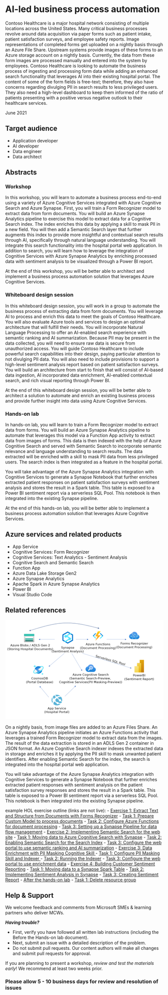 # AI-led business process automation

Contoso Healthcare is a major hospital network consisting of multiple locations across the United States. Many critical business processes revolve around data acquisition via paper forms such as patient intake, patient satisfaction surveys, and employee safety reports. Image representations of completed forms get uploaded on a nightly basis through an Azure File Share. Upstream systems provide images of these forms to an Azure storage account on a nightly basis. Currently, the data from these form images are processed manually and entered into the system by employees. Contoso Healthcare is looking to automate the business process of ingesting and processing form data while adding an enhanced search functionality that leverages AI into their existing hospital portal. The content of some of the form fields is free-text; therefore, they also have concerns regarding divulging PII in search results to less privileged users. They also need a high-level dashboard to keep them informed of the ratio of patients presenting with a positive versus negative outlook to their healthcare services.

June 2021

## Target audience

- Application developer
- AI developer
- Data engineer
- Data architect

## Abstracts

### Workshop

In this workshop, you will learn to automate a business process end-to-end using a variety of Azure Cognitive Services integrated with Azure Cognitive Search and Azure Synapse. First, you will train a Form Recognizer model to extract data from form documents. You will build an Azure Synapse Analytics pipeline to exercise this model to extract data for a Cognitive Search index. The index enriches this data by applying a skill to mask PII in a new field. You will then add a Semantic Search layer that further augments this index to provide more insightful and contextual search results through AI, specifically through natural language understanding. You will integrate this search functionality into the hospital portal web application. In addition to search, you will learn how to leverage the integration of Cognitive Services with Azure Synapse Analytics by enriching processed data with sentiment analysis to be visualized through a Power BI report.

At the end of this workshop, you will be better able to architect and implement a business process automation solution that leverages Azure Cognitive Services.

### Whiteboard design session

In this whiteboard design session, you will work in a group to automate the business process of extracting data from form documents. You will leverage AI to process and enrich this data to meet the goals of Contoso Healthcare. You will also evaluate Azure tools and services to design an optimal architecture that will fulfill their needs. You will incorporate Natural Language Processing to offer an AI-enabled search experience with semantic ranking and AI summarization. Because PII may be present in the data collected, you will need to ensure raw data is secure from unauthorized access. You will guide Contoso Healthcare to include powerful search capabilities into their design, paying particular attention to not divulging PII data. You will also need to include provisions to support a high-level sentiment analysis report based on patient satisfaction surveys. You will build an architecture from start to finish that will consist of AI-based data ingestion, AI incorporated data enrichment, AI-enabled contextual search, and rich visual reporting through Power BI.

At the end of this whiteboard design session, you will be better able to architect a solution to automate and enrich an existing business process and provide further insight into data using Azure Cognitive Services.

### Hands-on lab

In hands-on lab, you will learn to train a Form Recognizer model to extract data from forms. You will build an Azure Synapse Analytics pipeline to automate that leverages this model via a Function App activity to extract data from images of forms. This data is then indexed with the help of Azure Cognitive Search and served with Semantic Search to incorporate semantic relevance and language understanding to search results. The data extracted will be enriched with a skill to mask PII data from less privileged users. The search index is then integrated as a feature in the hospital portal.

You will take advantage of the Azure Synapse Analytics integration with Cognitive Services to generate a Synapse Notebook that further enriches extracted patient responses on patient satisfaction surveys with sentiment analysis and stores the result in a Spark table. This table is exposed to a Power BI sentiment report via a serverless SQL Pool. This notebook is then integrated into the existing Synapse pipeline.

At the end of this hands-on lab, you will be better able to implement a business process automation solution that leverages Azure Cognitive Services.

## Azure services and related products

- App Service
- Cognitive Services: Form Recognizer
- Cognitive Services: Text Analytics - Sentiment Analysis
- Cognitive Search and Semantic Search
- Function App
- Azure Data Lake Storage Gen2
- Azure Synapse Analytics
- Apache Spark in Azure Synapse Analytics
- Power BI
- Visual Studio Code

## Related references

![The solution architecture diagram as described in the paragraph that follows.](Media/architecture.png "Solution architecture")

On a nightly basis, from image files are added to an Azure Files Share. An Azure Synapse Analytics pipeline initiates an Azure Functions activity that leverages a trained Form Recognizer model to extract data from the images. The result of the data extraction is stored in an ADLS Gen 2 container in JSON format. An Azure Cognitive Search indexer indexes the extracted data in storage and enriches it by applying the PII skill to mask unwanted patient identifiers. After enabling Semantic Search for the index, the search is integrated into the hospital portal web application.

You will take advantage of the Azure Synapse Analytics integration with Cognitive Services to generate a Synapse Notebook that further enriches extracted patient responses with sentiment analysis on the patient satisfaction survey responses and stores the result in a Spark table. This table is exposed to a Power BI sentiment report via a serverless SQL Pool. This notebook is then integrated into the existing Synapse pipeline.

example HOL exercise outline (links are not live):
    - [Exercise 1: Extract Text and Structure from Documents with Forms Recognizer](#exercise-1-exercise-name)
        - [Task 1: Prepare Custom Model to process documents](#task-1-task-name)
        - [Task 2: Configure Azure Functions for document processing](#task-2-task-name)
        - [Task 3: Setting up a Synapse Pipeline for data flow management](#task-2-task-name)
    - [Exercise 2: Implementing Semantic Search for the web site](#exercise-2-exercise-name)
        - [Task 1: Moving data to Azure Cognitive Search with Synapse](#task-1-task-name-1)
        - [Task 2: Enabling Semantic Search for the Search Index](#task-2-task-name-1)
        - [Task 3: Configure the web portal to use semantic ranking and AI summarization](#task-2-task-name)
    - [Exercise 3: Data Enrichment with PII Masking Cognitive Skill ](#exercise-2-exercise-name)
        - [Task 1: Configure PII Masking Skill and Indexer ](#task-1-task-name-1)
        - [Task 2: Running the Indexer](#task-2-task-name-1)
        - [Task 3: Configure the web portal to use enrichment data](#task-2-task-name)
    - [Exercise 4: Building Customer Sentiment Reporting](#exercise-2-exercise-name)
        - [Task 1: Moving data to a Synapse Spark Table](#task-1-task-name-1)
        - [Task 2: Implementing Sentiment Analysis in Synapse](#task-2-task-name-1)
        - [Task 3: Creating Sentiment Report](#task-2-task-name)
    - [After the hands-on lab](#after-the-hands-on-lab)
        - [Task 1: Delete resource group](#task-1-task-name-3)

## Help & Support

We welcome feedback and comments from Microsoft SMEs & learning partners who deliver MCWs.  

***Having trouble?***

- First, verify you have followed all written lab instructions (including the Before the Hands-on lab document).
- Next, submit an issue with a detailed description of the problem.
- Do not submit pull requests. Our content authors will make all changes and submit pull requests for approval.  

If you are planning to present a workshop, *review and test the materials early*! We recommend at least two weeks prior.

### Please allow 5 - 10 business days for review and resolution of issues
